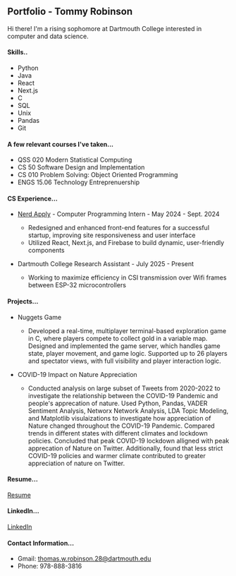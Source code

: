 ## Portfolio - Tommy Robinson

Hi there!  I'm a rising sophomore at Dartmouth College interested in computer and data science. 

#### Skills..
- Python
- Java
- React
- Next.js
- C
- SQL
- Unix
- Pandas
- Git

#### A few relevant courses I've taken...
- QSS 020 Modern Statistical Computing
- CS 50 Software Design and Implementation
- CS 010 Problem Solving: Object Oriented Programming
- ENGS 15.06 Technology Entreprenuership

#### CS Experience...
- [Nerd Apply](nerdapply.com) - Computer Programming Intern - May 2024 - Sept. 2024
  - Redesigned and enhanced front-end features for a successful startup, improving site responsiveness and user interface
  - Utilized React, Next.js, and Firebase to build dynamic, user-friendly components
  
- Dartmouth College Research Assistant - July 2025 - Present
  - Working to maximize efficiency in CSI transmission over Wifi frames between ESP-32 microcontrollers

#### Projects...
- Nuggets Game 
  - Developed a real-time, multiplayer terminal-based exploration game in C, where players compete to collect gold in a variable map. Designed and implemented  the game server, which handles game state, player movement, and game logic. Supported up to 26 players and spectator views, with full visibility and player interaction logic.

- COVID-19 Impact on Nature Appreciation
  - Conducted analysis on large subset of Tweets from 2020-2022 to investigate the relationship between the COVID-19 Pandemic and people's apprecation of nature.  Used Python, Pandas, VADER Sentiment Analysis, Networx Network Analysis, LDA Topic Modeling, and Matplotlib visulaizations to investigate how appreciation of Nature changed throughout the COVID-19 Pandemic.  Compared trends in different states with different climates and lockdown policies.  Concluded that peak COVID-19 lockdown alligned with peak apprecation of Nature on Twitter.  Additionally, found that less strict COVID-19 policies and warmer climate contributed to greater appreciation of nature on Twitter.
 
#### Resume...
[Resume](https://github.com/tommy-robinson/tommy-robinson/blob/main/Thomas__Robinson__Resume%20.pdf)

#### LinkedIn...
[LinkedIn](https://www.linkedin.com/in/tommy-robinson-6bb998322)

#### Contact Information...
- Gmail: thomas.w.robinson.28@dartmouth.edu
- Phone: 978-888-3816
